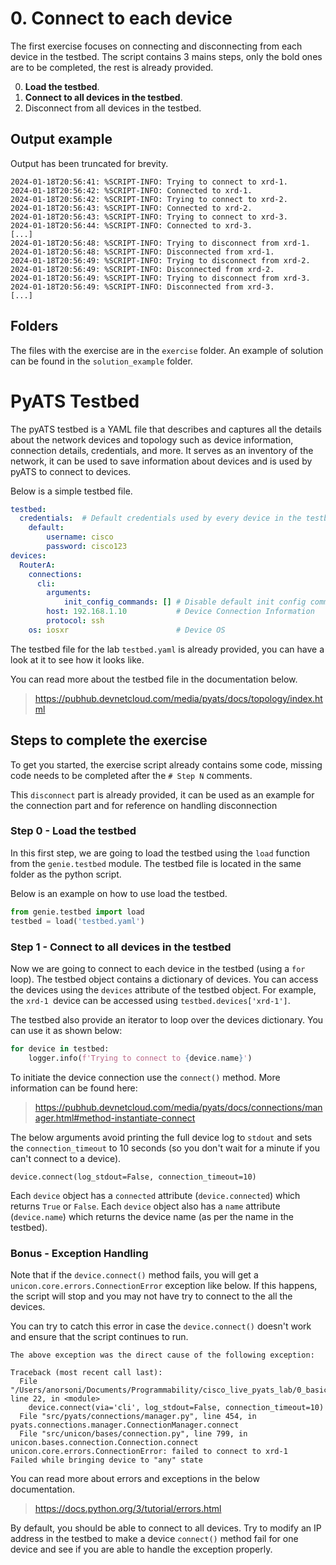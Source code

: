 # 0. Connect to each device

The first exercise focuses on connecting and disconnecting from each device in the testbed.
The script contains 3 mains steps, only the bold ones are to be completed, the rest is already provided.

0. **Load the testbed**.
1. **Connect to all devices in the testbed**.
2. Disconnect from all devices in the testbed.

## Output example

Output has been truncated for brevity.

```2023-10-26T11:55:25:
2024-01-18T20:56:41: %SCRIPT-INFO: Trying to connect to xrd-1.
2024-01-18T20:56:42: %SCRIPT-INFO: Connected to xrd-1.
2024-01-18T20:56:42: %SCRIPT-INFO: Trying to connect to xrd-2.
2024-01-18T20:56:43: %SCRIPT-INFO: Connected to xrd-2.
2024-01-18T20:56:43: %SCRIPT-INFO: Trying to connect to xrd-3.
2024-01-18T20:56:44: %SCRIPT-INFO: Connected to xrd-3.
[...]
2024-01-18T20:56:48: %SCRIPT-INFO: Trying to disconnect from xrd-1.
2024-01-18T20:56:48: %SCRIPT-INFO: Disconnected from xrd-1.
2024-01-18T20:56:49: %SCRIPT-INFO: Trying to disconnect from xrd-2.
2024-01-18T20:56:49: %SCRIPT-INFO: Disconnected from xrd-2.
2024-01-18T20:56:49: %SCRIPT-INFO: Trying to disconnect from xrd-3.
2024-01-18T20:56:49: %SCRIPT-INFO: Disconnected from xrd-3.
[...]
```

## Folders

The files with the exercise are in the `exercise` folder. An example of solution can be found in the `solution_example` folder.

# PyATS Testbed

The pyATS testbed is a YAML file that describes and captures all the details about the network devices and topology such as device information, connection details, credentials, and more.
It serves as an inventory of the network, it can be used to save information about devices and is used by pyATS to connect to devices.

Below is a simple testbed file.

```yaml
testbed:
  credentials:  # Default credentials used by every device in the testbed
    default:           
        username: cisco
        password: cisco123  
devices:
  RouterA:   
    connections:
      cli:
        arguments:                    
            init_config_commands: [] # Disable default init config commands such as 'logging console disable'
        host: 192.168.1.10           # Device Connection Information
        protocol: ssh
    os: iosxr                        # Device OS
```

The testbed file for the lab `testbed.yaml` is already provided, you can have a look at it to see how it looks like.

You can read more about the testbed file in the documentation below.

> https://pubhub.devnetcloud.com/media/pyats/docs/topology/index.html

## Steps to complete the exercise

To get you started, the exercise script already contains some code, missing code needs to be completed after the `# Step N` comments.

This `disconnect` part is already provided, it can be used as an example for the connection part and for reference on handling disconnection

### Step 0 - Load the testbed

In this first step, we are going to load the testbed using the `load` function from the `genie.testbed` module.
The testbed file is located in the same folder as the python script.

Below is an example on how to use load the testbed.

```python
from genie.testbed import load
testbed = load('testbed.yaml')
```

### Step 1 - Connect to all devices in the testbed

Now we are going to connect to each device in the testbed (using a `for` loop). The testbed object contains a dictionary of devices. You can access the devices using the `devices` attribute of the testbed object. For example, the `xrd-1 `device can be accessed using `testbed.devices['xrd-1']`.

The testbed also provide an iterator to loop over the devices dictionary. You can use it as shown below:

```python
for device in testbed:
    logger.info(f'Trying to connect to {device.name}')
```

To initiate the device connection use the `connect()` method. More information can be found here:

> https://pubhub.devnetcloud.com/media/pyats/docs/connections/manager.html#method-instantiate-connect

The below arguments avoid printing the full device log to `stdout` and sets the `connection_timeout` to 10 seconds (so you don't wait for a minute if you can't connect to a device).

```
device.connect(log_stdout=False, connection_timeout=10)
```

Each `device` object has a `connected` attribute (`device.connected`) which returns `True` or `False`. Each `device` object also has a `name` attribute (`device.name`) which returns the device name (as per the name in the testbed).

### Bonus - Exception Handling

Note that if the `device.connect()` method fails, you will get a `unicon.core.errors.ConnectionError` exception like below. If this happens, the script will stop and you may not have try to connect to the all the devices.

You can try to catch this error in case the `device.connect()` doesn't work and ensure that the script continues to run.

```
The above exception was the direct cause of the following exception:

Traceback (most recent call last):
  File "/Users/anorsoni/Documents/Programmability/cisco_live_pyats_lab/0_basic_interactions/0_connect/sample_solution/0_connect.py", line 22, in <module>
    device.connect(via='cli', log_stdout=False, connection_timeout=10)
  File "src/pyats/connections/manager.py", line 454, in pyats.connections.manager.ConnectionManager.connect
  File "src/unicon/bases/connection.py", line 799, in unicon.bases.connection.Connection.connect
unicon.core.errors.ConnectionError: failed to connect to xrd-1
Failed while bringing device to "any" state
```

You can read more about errors and exceptions in the below documentation.

> https://docs.python.org/3/tutorial/errors.html

By default, you should be able to connect to all devices. Try to modify an IP address in the testbed to make a device `connect()` method fail for one device and see if you are able to handle the exception properly.
